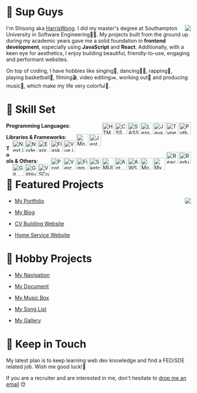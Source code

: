 # 👋 Sup Guys
<img align="right" src="https://count.getloli.com/get/@:hassanblog?theme=rule34">I'm Shisong aka [HarrisWong](https://harriswong.top). I did my master's degree at Southampton University in Software Engineering👨‍💻. My projects built from the ground up during my academic years gave me a solid foundation in **frontend development**, especially using **JavaScript** and **React**. Additionally, with a keen eye for aesthetics, I enjoy building beautiful, friendly-to-use, engaging and performant websites.

On top of coding, I have hobbies like singing🎤, dancing💃🏻, rapping💽, playing basketball🏀, filming🎬, video editing✂️, working out💪 and producing music🎵, which make my life very colorful🎨.

# 🧰 Skill Set

**Programming Languages**:
<img align="right" alt="Python" width="32px" src="https://cdn.jsdelivr.net/gh/devicons/devicon@latest/icons/python/python-original.svg" />
<img align="right" alt="TypeScript" width="32px" src="https://cdn.jsdelivr.net/gh/devicons/devicon/icons/typescript/typescript-plain.svg" />
<img align="right" alt="JavaScript" width="32px" src="https://cdn.jsdelivr.net/gh/devicons/devicon/icons/javascript/javascript-plain.svg" />
<img align="right" alt="Less" width="32px" src="https://cdn.jsdelivr.net/gh/devicons/devicon@latest/icons/less/less-plain-wordmark.svg" />
<img align="right" alt="SASS/SCSS" width="32px" src="https://cdn.jsdelivr.net/gh/devicons/devicon@latest/icons/sass/sass-original.svg" />
<img align="right" alt="CSS" width="32px" src="https://cdn.jsdelivr.net/gh/devicons/devicon/icons/css3/css3-plain.svg" />
<img align="right" alt="HTML" width="32px" src="https://cdn.jsdelivr.net/gh/devicons/devicon/icons/html5/html5-plain.svg" />

**Libraries & Frameworks**:
<img align="right" alt="Jest" width="32px" src="https://cdn.jsdelivr.net/gh/devicons/devicon@latest/icons/jest/jest-plain.svg" />
<img align="right" alt="Mongoose" width="32px" src="https://cdn.jsdelivr.net/gh/devicons/devicon@latest/icons/mongoose/mongoose-original.svg" />
<img align="right" alt="Vue.js" width="32px" src="https://cdn.jsdelivr.net/gh/devicons/devicon@latest/icons/vuejs/vuejs-original.svg" />
<img align="right" alt="Flask" width="32px" src="https://cdn.jsdelivr.net/gh/devicons/devicon@latest/icons/flask/flask-original.svg" />
<img align="right" alt="Express" width="32px" src="https://cdn.jsdelivr.net/gh/devicons/devicon@latest/icons/express/express-original.svg" />
<img align="right" alt="Node.js" width="32px" src="https://cdn.jsdelivr.net/gh/devicons/devicon/icons/nodejs/nodejs-original.svg" />
<img align="right" alt="Next.js" width="32px" src="https://cdn.jsdelivr.net/gh/devicons/devicon@latest/icons/nextjs/nextjs-original.svg" />
<img align="right" alt="Redux" width="32px" src="https://cdn.jsdelivr.net/gh/devicons/devicon@latest/icons/redux/redux-original.svg" />
<img align="right" alt="React" width="32px" src="https://cdn.jsdelivr.net/gh/devicons/devicon/icons/react/react-original.svg" />

**Tools & Others**:
<img align="right" alt="MySQL" width="32px" src="https://cdn.jsdelivr.net/gh/devicons/devicon@latest/icons/mysql/mysql-original.svg" />
<img align="right" alt="MongoDB" width="32px" src="https://cdn.jsdelivr.net/gh/devicons/devicon@latest/icons/mongodb/mongodb-original.svg" />
<img align="right" alt="AWS" width="32px" src="https://cdn.jsdelivr.net/gh/devicons/devicon@latest/icons/amazonwebservices/amazonwebservices-original-wordmark.svg" />
<img align="right" alt="Ant Design" width="32px" src="https://cdn.jsdelivr.net/gh/devicons/devicon@latest/icons/antdesign/antdesign-original.svg" />
<img align="right" alt="MUI" width="32px" src="https://cdn.jsdelivr.net/gh/devicons/devicon@latest/icons/materialui/materialui-original.svg" />
<img align="right" alt="Sketch" width="32px" src="https://cdn.jsdelivr.net/gh/devicons/devicon@latest/icons/sketch/sketch-original.svg" />
<img align="right" alt="Figma" width="32px" src="https://cdn.jsdelivr.net/gh/devicons/devicon@latest/icons/figma/figma-original.svg" />
<img align="right" alt="Vercel" width="32px" src="https://cdn.jsdelivr.net/gh/devicons/devicon@latest/icons/vercel/vercel-original.svg" />
<img align="right" alt="Postman" width="32px" src="https://cdn.jsdelivr.net/gh/devicons/devicon@latest/icons/postman/postman-original.svg" />
<img align="right" alt="VSCode" width="32px" src="https://cdn.jsdelivr.net/gh/devicons/devicon@latest/icons/vscode/vscode-original.svg" />
<img align="right" alt="GitHub" width="32px" src="https://cdn.jsdelivr.net/gh/devicons/devicon/icons/github/github-original.svg" />
<img align="right" alt="Git" width="32px" src="https://cdn.jsdelivr.net/gh/devicons/devicon/icons/git/git-original.svg" />

# 🌟 Featured Projects
<img align="right" src="https://github-readme-stats-harris.vercel.app/api?username=harrisblog&theme=cobalt&show_icons=true&count_private=true">

- [My Portfolio](https://harriswong.top)

- [My Blog](https://blog.harriswong.top)

- [CV Building Website](https://cv.harriswong.top)

- [Home Service Website](https://fas.harriswong.top)

# 🧩 Hobby Projects

- [My Navigation](https://navi.harriswong.top)

- [My Document](https://doc.harriswong.top)

- [My Music Box](https://mb.harriswong.top)

- [My Song List](https://sl.harriswong.top)

- [My Gallery](https://gal.harriswong.top)

# 📧 Keep in Touch

My latest plan is to keep learning web dev knowledge and find a FED/SDE related job. Wish me good luck!💫

If you are a recruiter and are interested in me, don't hesitate to [drop me an email](mailto:huangshisong89@gmail.com) 😊
